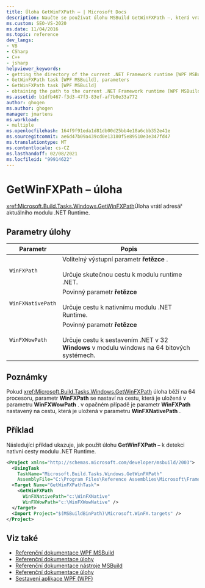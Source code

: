 ```yaml
---
title: Úloha GetWinFXPath – | Microsoft Docs
description: Naučte se používat úlohu MSBuild GetWinFXPath –, která vrací adresář aktuálního modulu runtime .NET.
ms.custom: SEO-VS-2020
ms.date: 11/04/2016
ms.topic: reference
dev_langs:
- VB
- CSharp
- C++
- jsharp
helpviewer_keywords:
- getting the directory of the current .NET Framework runtime [WPF MSBuild]
- GetWinFXPath task [WPF MSBuild], parameters
- GetWinFXPath task [WPF MSBuild]
- obtaining the path to the current .NET Framework runtime [WPF MSBuild]
ms.assetid: b1dfb467-f3d3-47f3-83ef-af7b0e33a772
author: ghogen
ms.author: ghogen
manager: jmartens
ms.workload:
- multiple
ms.openlocfilehash: 164f9f91eda1d81db00d25bb4e18a6cbb352e41e
ms.sourcegitcommit: ae6d47b09a439cd0e13180f5e89510e3e347fd47
ms.translationtype: MT
ms.contentlocale: cs-CZ
ms.lasthandoff: 02/08/2021
ms.locfileid: "99914622"
---
```

# <a name="getwinfxpath-task"></a>GetWinFXPath – úloha

<xref:Microsoft.Build.Tasks.Windows.GetWinFXPath>Úloha vrátí adresář aktuálního modulu .NET Runtime.

## <a name="task-parameters"></a>Parametry úlohy

| Parametr | Popis |
|-------------------| - |
| `WinFXPath` | Volitelný výstupní parametr **řetězce** .<br /><br /> Určuje skutečnou cestu k modulu runtime .NET. |
| `WinFXNativePath` | Povinný parametr **řetězce**<br /><br /> Určuje cestu k nativnímu modulu .NET Runtime. |
| `WinFXWowPath` | Povinný parametr **řetězce**<br /><br /> Určuje cestu k sestavením .NET v 32 **Windows** v modulu windows na 64 bitových systémech. |

## <a name="remarks"></a>Poznámky

 Pokud <xref:Microsoft.Build.Tasks.Windows.GetWinFXPath> úloha běží na 64 procesoru, parametr **WinFXPath** se nastaví na cestu, která je uložená v parametru **WinFXWowPath** . v opačném případě je parametr **WinFXPath** nastavený na cestu, která je uložená v parametru **WinFXNativePath** .

## <a name="example"></a>Příklad

 Následující příklad ukazuje, jak použít úlohu **GetWinFXPath –** k detekci nativní cesty modulu .NET Runtime.

```xml
<Project xmlns="http://schemas.microsoft.com/developer/msbuild/2003">
  <UsingTask
    TaskName="Microsoft.Build.Tasks.Windows.GetWinFXPath"
    AssemblyFile="C:\Program Files\Reference Assemblies\Microsoft\Framework\v3.0\PresentationBuildTasks.dll" />
  <Target Name="GetWinFXPathTask">
    <GetWinFXPath
      WinFXNativePath="c:\WinFXNative"
      WinFXWowPath="c:\WinFXWowNative" />
  </Target>
  <Import Project="$(MSBuildBinPath)\Microsoft.WinFX.targets" />
</Project>
```

## <a name="see-also"></a>Viz také

- [Referenční dokumentace WPF MSBuild](../msbuild/wpf-msbuild-reference.md)
- [Referenční dokumentace úlohy](../msbuild/wpf-msbuild-task-reference.md)
- [Referenční dokumentace nástroje MSBuild](../msbuild/msbuild-reference.md)
- [Referenční dokumentace úlohy](../msbuild/msbuild-task-reference.md)
- [Sestavení aplikace WPF (WPF)](/dotnet/framework/wpf/app-development/building-a-wpf-application-wpf)
